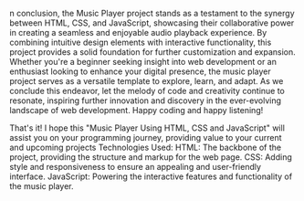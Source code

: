 n conclusion, the Music Player project stands as a testament to the synergy between HTML, CSS, and JavaScript, showcasing their collaborative power in creating a seamless and enjoyable audio playback experience. By combining intuitive design elements with interactive functionality, this project provides a solid foundation for further customization and expansion. Whether you're a beginner seeking insight into web development or an enthusiast looking to enhance your digital presence, the music player project serves as a versatile template to explore, learn, and adapt. As we conclude this endeavor, let the melody of code and creativity continue to resonate, inspiring further innovation and discovery in the ever-evolving landscape of web development. Happy coding and happy listening!

That's it! I hope this "Music Player Using HTML, CSS and JavaScript" will assist you on your programming journey, providing value to your current and upcoming projects
Technologies Used:
HTML: The backbone of the project, providing the structure and markup for the web page.
CSS: Adding style and responsiveness to ensure an appealing and user-friendly interface.
JavaScript: Powering the interactive features and functionality of the music player.
